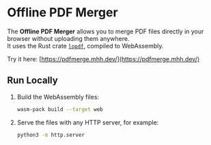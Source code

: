 # Offline PDF Merger

The **Offline PDF Merger** allows you to merge PDF files directly in your browser without uploading them anywhere.  
It uses the Rust crate [`lopdf`](https://crates.io/crates/lopdf), compiled to WebAssembly.  

Try it here: [https://pdfmerge.mhh.dev/](https://pdfmerge.mhh.dev/)

## Run Locally

1. Build the WebAssembly files:
   ```bash
   wasm-pack build --target web
   ```
2. Serve the files with any HTTP server, for example:
   ```bash
   python3 -m http.server
   ```